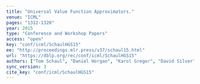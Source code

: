 ```yaml
---
title: "Universal Value Function Approximators."
venue: "ICML"
pages: "1312-1320"
year: 2015
type: "Conference and Workshop Papers"
access: "open"
key: "conf/icml/SchaulHGS15"
ee: "http://proceedings.mlr.press/v37/schaul15.html"
url: "https://dblp.org/rec/conf/icml/SchaulHGS15"
authors: ["Tom Schaul", "Daniel Horgan", "Karol Gregor", "David Silver"]
sync_version: 3
cite_key: "conf/icml/SchaulHGS15"
---
```

